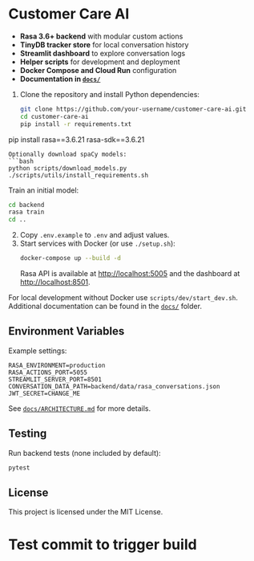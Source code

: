 # Customer Care AI

 

- **Rasa 3.6+ backend** with modular custom actions
- **TinyDB tracker store** for local conversation history
- **Streamlit dashboard** to explore conversation logs
- **Helper scripts** for development and deployment
- **Docker Compose and Cloud Run** configuration
- **Documentation in [`docs/`](docs/)**

 

1. Clone the repository and install Python dependencies:
   ```bash
   git clone https://github.com/your-username/customer-care-ai.git
   cd customer-care-ai
   pip install -r requirements.txt
  pip install rasa==3.6.21 rasa-sdk==3.6.21
  ```
  Optionally download spaCy models:
  ```bash
  python scripts/download_models.py
  ./scripts/utils/install_requirements.sh
  ```
   Train an initial model:
   ```bash
   cd backend
   rasa train
   cd ..
   ```
2. Copy `.env.example` to `.env` and adjust values.
3. Start services with Docker (or use `./setup.sh`):
   ```bash
   docker-compose up --build -d
   ```
   Rasa API is available at <http://localhost:5005> and the dashboard at <http://localhost:8501>.

For local development without Docker use `scripts/dev/start_dev.sh`.
Additional documentation can be found in the [`docs/`](docs/) folder.

## Environment Variables

Example settings:
```env
RASA_ENVIRONMENT=production
RASA_ACTIONS_PORT=5055
STREAMLIT_SERVER_PORT=8501
CONVERSATION_DATA_PATH=backend/data/rasa_conversations.json
JWT_SECRET=CHANGE_ME
```

See [`docs/ARCHITECTURE.md`](docs/ARCHITECTURE.md) for more details.

## Testing

Run backend tests (none included by default):
```bash
pytest
```

## License

This project is licensed under the MIT License.

# Test commit to trigger build
